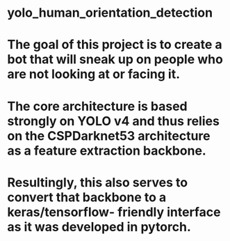 # yolo_human_orientation_detection

# The goal of this project is to create a bot that will sneak up on people who are not looking at or facing it. 
# The core architecture is based strongly on YOLO v4 and thus relies on the CSPDarknet53 architecture as a feature extraction backbone.

# Resultingly, this also serves to convert that backbone to a keras/tensorflow- friendly interface as it was developed in pytorch.
